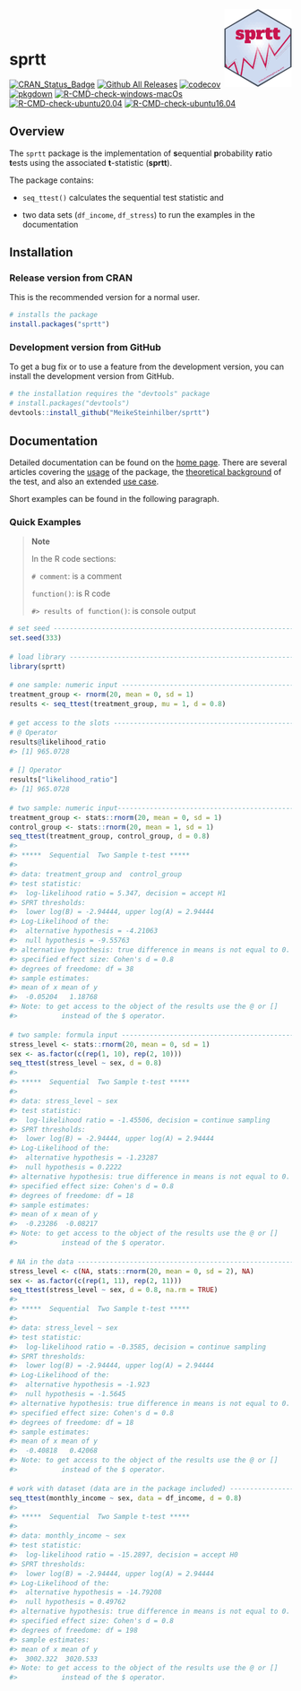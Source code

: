 
<a href='https://meikesteinhilber.github.io/sprtt/'><img src="man/figures/logo.png" align="right" height="139"/></a>
<br> <br>

# sprtt

<!-- badges: start -->

[![CRAN\_Status\_Badge](http://www.r-pkg.org/badges/version/sprtt?color=red)](https://cran.r-project.org/package=sprtt)
[![Github All
Releases](https://img.shields.io/github/downloads/MeikeSteinhilber/sprtt/total.svg)]()
[![codecov](https://codecov.io/gh/MeikeSteinhilber/sprtt/branch/main/graph/badge.svg?token=IQHTDTRBAW)](https://codecov.io/gh/MeikeSteinhilber/sprtt)
[![pkgdown](https://github.com/MeikeSteinhilber/sprtt/actions/workflows/pkgdown-pak.yaml/badge.svg)](https://github.com/MeikeSteinhilber/sprtt/actions/workflows/pkgdown-pak.yaml)
[![R-CMD-check-windows-macOs](https://github.com/MeikeSteinhilber/sprtt/workflows/R-CMD-check-windows-macOs/badge.svg)](https://github.com/MeikeSteinhilber/sprtt/actions)
[![R-CMD-check-ubuntu20.04](https://github.com/MeikeSteinhilber/sprtt/workflows/R-CMD-check-ubuntu20.04/badge.svg)](https://github.com/MeikeSteinhilber/sprtt/actions)
[![R-CMD-check-ubuntu16.04](https://github.com/MeikeSteinhilber/sprtt/workflows/R-CMD-check-ubuntu16.04/badge.svg)](https://github.com/MeikeSteinhilber/sprtt/actions)

<!-- badges: end -->

## Overview

The `sprtt` package is the implementation of **s**equential
**p**robability **r**atio **t**ests using the associated **t**-statistic
(**sprtt**).

The package contains:

-   `seq_ttest()` calculates the sequential test statistic and

-   two data sets (`df_income`, `df_stress`) to run the examples in the
    documentation

## Installation

### Release version from CRAN

This is the recommended version for a normal user.

``` r
# installs the package
install.packages("sprtt")
```

### Development version from GitHub

To get a bug fix or to use a feature from the development version, you
can install the development version from GitHub.

``` r
# the installation requires the "devtools" package
# install.packages("devtools")
devtools::install_github("MeikeSteinhilber/sprtt")
```

## Documentation

Detailed documentation can be found on the [home
page](https://meikesteinhilber.github.io/sprtt/index.html). There are
several articles covering the
[usage](https://meikesteinhilber.github.io/sprtt/articles/usage-sprtt.html)
of the package, the [theoretical
background](https://meikesteinhilber.github.io/sprtt/articles/sequential_testing.html)
of the test, and also an extended [use
case](https://meikesteinhilber.github.io/sprtt/articles/use-case.html).

Short examples can be found in the following paragraph.

### Quick Examples

> **Note**
>
> In the R code sections:
>
> `# comment`: is a comment
>
> `function()`: is R code
>
> `#> results of function()`: is console output

``` r
# set seed --------------------------------------------------------------------
set.seed(333)

# load library ----------------------------------------------------------------
library(sprtt)

# one sample: numeric input ---------------------------------------------------
treatment_group <- rnorm(20, mean = 0, sd = 1)
results <- seq_ttest(treatment_group, mu = 1, d = 0.8)

# get access to the slots -----------------------------------------------------
# @ Operator
results@likelihood_ratio
#> [1] 965.0728

# [] Operator
results["likelihood_ratio"]
#> [1] 965.0728

# two sample: numeric input----------------------------------------------------
treatment_group <- stats::rnorm(20, mean = 0, sd = 1)
control_group <- stats::rnorm(20, mean = 1, sd = 1)
seq_ttest(treatment_group, control_group, d = 0.8)
#> 
#> *****  Sequential  Two Sample t-test *****
#> 
#> data: treatment_group and  control_group
#> test statistic:
#>  log-likelihood ratio = 5.347, decision = accept H1
#> SPRT thresholds:
#>  lower log(B) = -2.94444, upper log(A) = 2.94444
#> Log-Likelihood of the:
#>  alternative hypothesis = -4.21063
#>  null hypothesis = -9.55763
#> alternative hypothesis: true difference in means is not equal to 0.
#> specified effect size: Cohen's d = 0.8
#> degrees of freedome: df = 38
#> sample estimates:
#> mean of x mean of y 
#>  -0.05204   1.18768 
#> Note: to get access to the object of the results use the @ or []
#>           instead of the $ operator.

# two sample: formula input ---------------------------------------------------
stress_level <- stats::rnorm(20, mean = 0, sd = 1)
sex <- as.factor(c(rep(1, 10), rep(2, 10)))
seq_ttest(stress_level ~ sex, d = 0.8)
#> 
#> *****  Sequential  Two Sample t-test *****
#> 
#> data: stress_level ~ sex
#> test statistic:
#>  log-likelihood ratio = -1.45506, decision = continue sampling
#> SPRT thresholds:
#>  lower log(B) = -2.94444, upper log(A) = 2.94444
#> Log-Likelihood of the:
#>  alternative hypothesis = -1.23287
#>  null hypothesis = 0.2222
#> alternative hypothesis: true difference in means is not equal to 0.
#> specified effect size: Cohen's d = 0.8
#> degrees of freedome: df = 18
#> sample estimates:
#> mean of x mean of y 
#>  -0.23286  -0.08217 
#> Note: to get access to the object of the results use the @ or []
#>           instead of the $ operator.

# NA in the data --------------------------------------------------------------
stress_level <- c(NA, stats::rnorm(20, mean = 0, sd = 2), NA)
sex <- as.factor(c(rep(1, 11), rep(2, 11)))
seq_ttest(stress_level ~ sex, d = 0.8, na.rm = TRUE)
#> 
#> *****  Sequential  Two Sample t-test *****
#> 
#> data: stress_level ~ sex
#> test statistic:
#>  log-likelihood ratio = -0.3585, decision = continue sampling
#> SPRT thresholds:
#>  lower log(B) = -2.94444, upper log(A) = 2.94444
#> Log-Likelihood of the:
#>  alternative hypothesis = -1.923
#>  null hypothesis = -1.5645
#> alternative hypothesis: true difference in means is not equal to 0.
#> specified effect size: Cohen's d = 0.8
#> degrees of freedome: df = 18
#> sample estimates:
#> mean of x mean of y 
#>  -0.40818   0.42068 
#> Note: to get access to the object of the results use the @ or []
#>           instead of the $ operator.

# work with dataset (data are in the package included) ------------------------
seq_ttest(monthly_income ~ sex, data = df_income, d = 0.8)
#> 
#> *****  Sequential  Two Sample t-test *****
#> 
#> data: monthly_income ~ sex
#> test statistic:
#>  log-likelihood ratio = -15.2897, decision = accept H0
#> SPRT thresholds:
#>  lower log(B) = -2.94444, upper log(A) = 2.94444
#> Log-Likelihood of the:
#>  alternative hypothesis = -14.79208
#>  null hypothesis = 0.49762
#> alternative hypothesis: true difference in means is not equal to 0.
#> specified effect size: Cohen's d = 0.8
#> degrees of freedome: df = 198
#> sample estimates:
#> mean of x mean of y 
#>  3002.322  3020.533 
#> Note: to get access to the object of the results use the @ or []
#>           instead of the $ operator.
```
